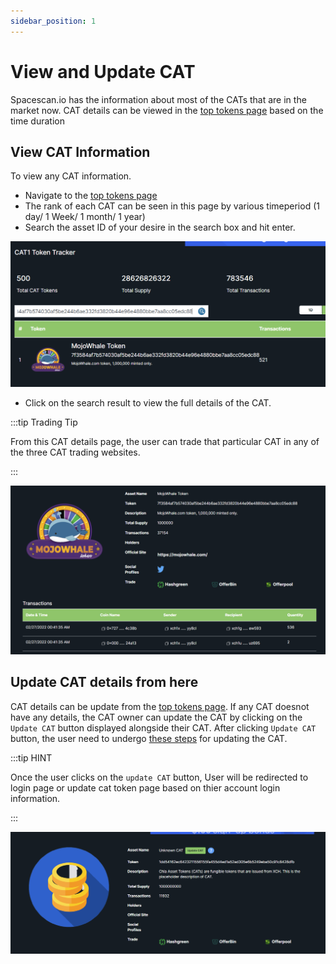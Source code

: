 ```yaml
---
sidebar_position: 1
---
```


# View and Update CAT

Spacescan.io has the information about most of the CATs that are in the market now. 
CAT details can be viewed in the [top tokens page](https://www.spacescan.io/xch/cat1/topTokens) based on the time duration

## View CAT Information


To view any CAT information. 
- Navigate to the [top tokens page](https://www.spacescan.io/xch/cat1/topTokens)
- The rank of each CAT can be seen in this page by various timeperiod (1 day/ 1 Week/ 1 month/ 1 year)
- Search the asset ID of your desire in the search box and hit enter.

![Top Tokens Search box](/img/updatecatinfodetails/search-catinfo.png)

- Click on the search result to view the full details of the CAT. 

:::tip Trading Tip

From this CAT details page, the user can trade that particular CAT in any of the three CAT trading websites. 

:::

![Top Tokens CAT details](/img/updatecatinfodetails/fullcatdetails.png)

## Update CAT details from here

CAT details can be update from the [top tokens page](https://www.spacescan.io/xch/cat1/topTokens).
If any CAT doesnot have any details, the CAT owner can update the CAT by clicking on the `Update CAT` button 
displayed alongside their CAT. After clicking `Update CAT` button, the user need to undergo [these steps](../spacescan.io-tutorial/updatecatinfo.md) for updating the CAT.  

:::tip HINT

Once the user clicks on the `update CAT` button, User will be redirected to login page or update cat token page 
based on thier account login information. 

:::

![Top Tokens CAT details](/img/updatecatinfodetails/update_token_tokenpage.png)